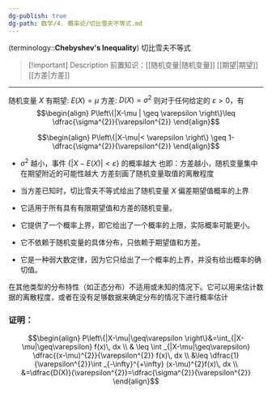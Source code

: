 ```yaml
---
dg-publish: true
dg-path: 数学/4. 概率论/切比雪夫不等式.md
---
```

(terminology::**Chebyshev's Inequality**)   切比雪夫不等式
>[!important] Description
>前置知识：[[随机变量\|随机变量]]  [[期望\|期望]]  [[方差\|方差]]

***

随机变量 $X$  有期望: $E(X)=\mu$    方差: $D(X)=\sigma^{2}$
则对于任何给定的 $\varepsilon>0$，有
$$\begin{align}
P\left\{|X-\mu | \geq \varepsilon \right\}\leq \dfrac{\sigma^{2}}{\varepsilon^{2}}
\end{align}$$

$$\begin{align}
P\left\{|X-\mu|< \varepsilon \right\} \geq 1- \dfrac{\sigma^{2}}{\varepsilon^{2}}
\end{align}$$
-  $\sigma^{2}$ 越小，事件 $\left\{|X-E(X)|<\varepsilon \right\}$ 的概率越大
	也即：方差越小，随机变量集中在期望附近的可能性越大
	方差刻画了随机变量取值的离散程度
	
- 当方差已知时，切比雪夫不等式给出了随机变量 $X$ 偏差期望值概率的上界
- 它适用于所有具有有限期望值和方差的随机变量。
- 它提供了一个概率上界，即它给出了一个概率的上限，实际概率可能更小。
- 它不依赖于随机变量的具体分布，只依赖于期望值和方差。
- 它是一种弱大数定律，因为它只给出了一个概率的上界，并没有给出概率的确切值。

在其他类型的分布特性（如正态分布）不适用或未知的情况下。它可以用来估计数据的离散程度，或者在没有足够数据来确定分布的情况下进行概率估计
### 证明：

$$\begin{align}
P\left\{|X-\mu|\geq\varepsilon \right\}&=\int_{|X-\mu|\geq\varepsilon} f(x)\, dx  \\
& \leq \int  _{|X-\mu|\geq\varepsilon}  \dfrac{(x-\mu)^{2}}{\varepsilon^{2}} f(x)\, dx  \\
&\leq \dfrac{1}{\varepsilon^{2}}\int _{-\infty}^{+\infty} (x-\mu)^{2}f(x)\, dx  \\
&=\dfrac{D(X)}{\varepsilon^{2}}=\dfrac{\sigma^{2}}{\varepsilon^{2}}
\end{align}$$


